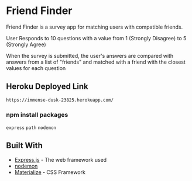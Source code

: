 # Friend Finder

Friend Finder is a survey app for matching users with compatible friends.

User Responds to 10 questions with a value from 1 (Strongly Disagree) to 5 (Strongly Agree)

When the survey is submitted, the user's answers are compared with answers from a list of "friends" and matched with a friend with the closest values for each question

## Heroku Deployed Link

`https://immense-dusk-23825.herokuapp.com/`

### npm install packages

`express`
`path`
`nodemon`

## Built With

- [Express.js](http://www.dropwizard.io/1.0.2/docs/) - The web framework used
- [nodemon](https://nodemon.io/)
- [Materialize](https://materializecss.com/) - CSS Framework
